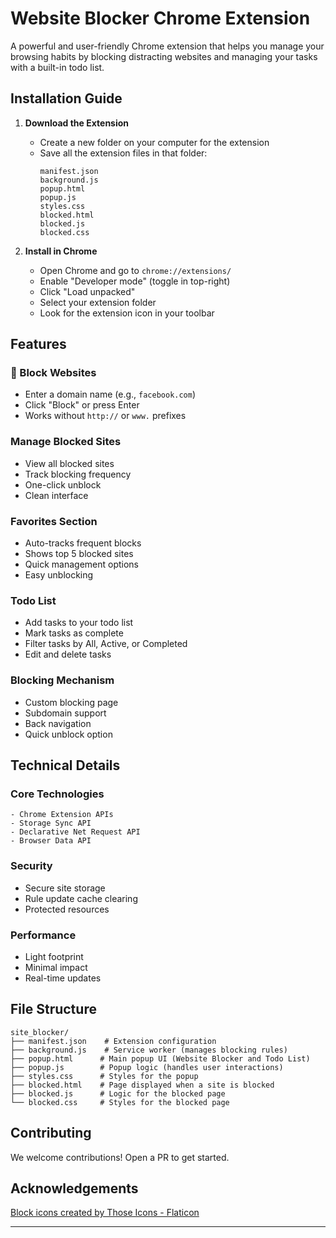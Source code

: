 # Website Blocker Chrome Extension

A powerful and user-friendly Chrome extension that helps you manage your browsing habits by blocking distracting websites and managing your tasks with a built-in todo list.

## Installation Guide

1. **Download the Extension**
   - Create a new folder on your computer for the extension
   - Save all the extension files in that folder:
     ```
     manifest.json
     background.js
     popup.html
     popup.js
     styles.css
     blocked.html
     blocked.js
     blocked.css
     ```

2. **Install in Chrome**
   - Open Chrome and go to `chrome://extensions/`
   - Enable "Developer mode" (toggle in top-right)
   - Click "Load unpacked"
   - Select your extension folder
   - Look for the extension icon in your toolbar

## Features

### 🚫 Block Websites
- Enter a domain name (e.g., `facebook.com`)
- Click "Block" or press Enter
- Works without `http://` or `www.` prefixes

###  Manage Blocked Sites
- View all blocked sites
- Track blocking frequency
- One-click unblock
- Clean interface

###  Favorites Section
- Auto-tracks frequent blocks
- Shows top 5 blocked sites
- Quick management options
- Easy unblocking

###  Todo List
- Add tasks to your todo list
- Mark tasks as complete
- Filter tasks by All, Active, or Completed
- Edit and delete tasks

###  Blocking Mechanism
- Custom blocking page
- Subdomain support
- Back navigation
- Quick unblock option

## Technical Details

### Core Technologies
```
- Chrome Extension APIs
- Storage Sync API
- Declarative Net Request API
- Browser Data API
```

### Security
- Secure site storage
- Rule update cache clearing
- Protected resources

### Performance
- Light footprint
- Minimal impact
- Real-time updates

##  File Structure
```
site_blocker/
├── manifest.json    # Extension configuration
├── background.js    # Service worker (manages blocking rules)
├── popup.html      # Main popup UI (Website Blocker and Todo List)
├── popup.js        # Popup logic (handles user interactions)
├── styles.css      # Styles for the popup
├── blocked.html    # Page displayed when a site is blocked
├── blocked.js      # Logic for the blocked page
└── blocked.css     # Styles for the blocked page
```

## Contributing
We welcome contributions! Open a PR to get started.

## Acknowledgements
<a href="https://www.flaticon.com/free-icons/block" title="block icons">Block icons created by Those Icons - Flaticon</a>

---

